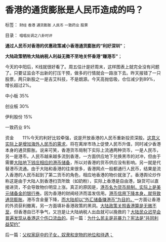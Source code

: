 # 香港的通货膨胀是人民币造成的吗？

标签： `财经` `香港` `通货膨胀` `人民币` `一致药业` `股票` 

目录： `唱唱反调之八卦时评`

**通过人民币对香港的优惠政策减小香港通货膨胀的“利好深圳”**；

**大陆政策牺牲大陆纳税人利益无微不至地关怀香港“赚港币”**；



今天的中阳后，K线就很好看了。周五估计是好周末，这样图表上就完全没有问题了。只要证监会不出新的打压干预，做多的行情就会一路涨下去。昨天报错了一只股票，两只新股之一是吉艾科技，不是朗源。今天高抛低吸，仓位减少到89%，增长超过2%。

中小板 35%

创业板 30%

伊利股份 15%

一致药业 9%

资金　　11%今天的利好比较牵强，说是开放香港的人民币重新投资深股。[这意义实际上是增加海外人民币的需求](../../../2012/2/22/外汇自由流动不会危害国家安全.md)，将在离岸市场上促使人民币升值，同时减少香港本身的通货膨胀。说来可笑，香港货币局制下实际上流通两种货币，一是人民币，另一是港币。人民币越来越多流到香港，一方面供应地下兑换黑市的对冲，但由于需要[大陆地下钱庄相应的港币储备](../../../2011/1/5/地下钱庄的港币头寸吃紧了吗？.md)，所以对香港的货币供应没有影响。另一就是代替港币流通。由于大陆和香港的往来很多，香港网点一般都通行人民币，结果是流入香港的人民币起到了第二货币的角色，相应地香港的物价就涨了。香港舆论炒作称这是由于大陆人到香港扫货所致（如奶粉），实际上香港是自由港，缺货可以直接进货，不会导致物价明显上涨。真正的原因是，[港币名为货币局制，实际上是美元储备金的银行券](../../../2011/1/3/联汇制或将覆灭中港整体经济.md)。因为香港的财阀经济而滥发信用。[港币信用下降本身，就导致通货膨胀](../../../2008/12/19/香港房价连同旧的经济模式，已经死了.md)。港币含金量下降，[而大陆却以“外汇储备赚港币”为目的，](../../../2009/1/15/大陆外汇储备在香港投资国企股将至少损失一半.md)一方面让香港的外资获利撤离，另一方面填补香港政策的黑洞。[大陆政策关照香港算是无微不至](../../../2009/6/1/台港内地经济往来要让大陆居民问“我的利益在那里”.md)，但香港自已不争气，又岂是让大陆纳税人出血就可以挽救的？[大陆民众迟早会普遍发现从香港这个伤口流血的](../../../2009/6/26/中国必须尽快放弃港币！避免大陆沦陷！.md)。前一篇：[为什么民主是非暴力？宪法是“共同利益契约”](../../../2012/4/12/为什么民主是非暴力？宪法是“共同利益契约”.md)

后一篇：[父权家庭中的子女，奴隶和宠物的地位和待遇；](../../../2012/4/13/父权家庭中的子女，奴隶和宠物的地位和待遇；.md)